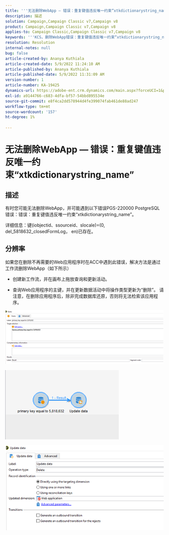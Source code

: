 ```yaml
---
title: '''无法删除WebApp — 错误：重复键值违反唯一约束“xtkdictionarystring_name”'
description: 描述
solution: Campaign,Campaign Classic v7,Campaign v8
product: Campaign,Campaign Classic v7,Campaign v8
applies-to: Campaign Classic,Campaign Classic v7,Campaign v8
keywords: '''KCS，删除WebApp错误：重复键值违反唯一约束“xtkdictionarystring_name”'
resolution: Resolution
internal-notes: null
bug: false
article-created-by: Ananya Kuthiala
article-created-date: 5/9/2022 11:24:10 AM
article-published-by: Ananya Kuthiala
article-published-date: 5/9/2022 11:31:09 AM
version-number: 1
article-number: KA-19425
dynamics-url: https://adobe-ent.crm.dynamics.com/main.aspx?forceUCI=1&pagetype=entityrecord&etn=knowledgearticle&id=4a2bc686-8acf-ec11-a7b5-0022480a8e40
exl-id: a9144766-c683-4dfa-bf57-54bbd895534e
source-git-commit: e8f4ca2dd578944d4fe399074fab461de88ad247
workflow-type: tm+mt
source-wordcount: '157'
ht-degree: 1%

---
```


# 无法删除WebApp — 错误：重复键值违反唯一约束“xtkdictionarystring_name”

## 描述


有时您可能无法删除WebApp，并可能遇到以下错误PGS-220000 PostgreSQL错误：错误：重复键值违反唯一约束“xtkdictionarystring_name”。

详细信息：键(iobjectid、ssourceid、slocale)=(0, del_5818632_closedFormLog， en)已存在。


## 分辨率


如果您在删除不再需要的Web应用程序时在ACC中遇到此错误，解决方法是通过工作流删除WebApp（如下所示）

- 创建新工作流，并在画布上拖放查询和更新活动。

- 查询Web应用程序的主键，并在更新数据活动中将操作类型更新为“删除”。 请注意，在删除应用程序后，除非完成数据库还原，否则将无法检索该应用程序。

![](assets/5cd987f7-8acf-ec11-a7b5-0022480a8e40.png)

![](assets/bf56c710-8bcf-ec11-a7b5-0022480a8e40.png)



![](assets/da9b0818-8bcf-ec11-a7b5-0022480a8e40.png)
